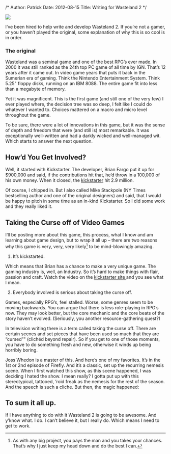 /*
Author: Patrick
Date: 2012-08-15
Title: Writing for Wasteland 2 
*/

[![](http://www.patrickemclean.com/wp-content/uploads/2012/08/waste2.jpeg)](http://www.patrickemclean.com/wp-content/uploads/2012/08/waste2.jpeg)




I’ve been hired to help write and develop Wasteland 2. If you’re not a gamer, or you haven’t played the original, some explanation of why this is so cool is in order.

### The original

Wasteland was a seminal game and one of the best RPG’s ever made. In 2000 it was still ranked as the 24th top PC game of all time by IGN. That’s 12 years after it came out. In video game years that puts it back in the Sumerian era of gaming. Think the Nintendo Entertainment System. Think 5.25" floppy disks, running on an IBM 8088. The entire game fit into less than a megabyte of memory.

Yet it was magnificent. This is the first game (and still one of the very few) I ever played where, the decision tree was so deep, I felt like I could do whatever I wanted to. Choices mattered on a macro and micro level throughout the game.

To be sure, there were a lot of innovations in this game, but it was the sense of depth and freedom that were (and still is) most remarkable. It was exceptionally well-written and had a darkly wicked and well-managed wit. Which starts to answer the next question. 


## How’d You Get Involved?


Well, it started with Kickstarter. The developer, Brian Fargo put it up for $900,000 and said, if the contributions hit that, he’d throw in a 100,000 of his own money. When it closed, the [kickstarter](http://www.kickstarter.com/projects/inxile/wasteland-2) hit 2.9 million.

Of course, I chipped in. But I also called Mike Stackpole (NY Times bestselling author and one of the original designers) and said, that I would be happy to pitch in some time as an in-kind Kickstarter. So I did some work and they really liked it.


## Taking the Curse off of Video Games

I’ll be posting more about this game, this process, what I know and am learning about game design, but to wrap it all up – there are two reasons why this game is very, very, very likely[^1] to be mind-blowingly amazing.

1) It’s kickstarted.

Which means that Brian has a chance to make a very unique game. The gaming industry is, well, an Industry. So it’s hard to make things with flair, passion and craft. Watch the video on the [kickstarter site ](http://www.kickstarter.com/projects/inxile/wasteland-2)and you see what I mean. 

2) Everybody involved is serious about taking the curse off.

Games, especially RPG’s, feel stalled. Worse, some genres seem to be moving backwards. You can argue that there is less role-playing in RPG’s now. They may look better, but the core mechanic and the core beats of the story haven’t evolved. (Seriously, you another resource-gathering quest?)

In television writing there is a term called taking the curse off. There are certain scenes and set pieces that have been used so much that they are “cursed”" (clichéd beyond repair). So if you get to one of those moments, you have to do something fresh and new, otherwise it winds up being horribly boring.

Joss Whedon is a master of this. And here’s one of my favorites. It’s in the 1st or 2nd episode of Firefly. And it’s a classic, set up the recurring nemesis scene. When I first watched this show, as this scene happened, I was deciding I hated the show. I mean really? I gotta put up with this stereotypical, tattooed, ’roid freak as the nemesis for the rest of the season. And the speech is such a cliche. But then, the magic happened:

## To sum it all up.


If I have anything to do with it Wasteland 2 is going to be awesome. And y’know what. I do. I can’t believe it, but I really do. Which means I need to get to work.

	
[^1]:As with any big project, you pays the man and you takes your chances. That’s why I just keep my head down and do the best I can. 



